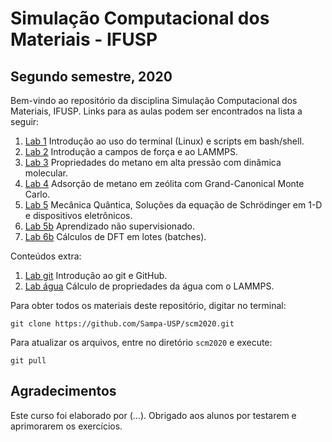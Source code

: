 # Simulação Computacional dos Materiais - IFUSP
## Segundo semestre, 2020

Bem-vindo ao repositório da disciplina Simulação Computacional dos Materiais, IFUSP. Links para as aulas podem ser encontrados na lista a seguir:

1. [Lab 1](./lab1) Introdução ao uso do terminal (Linux) e scripts em bash/shell.
2. [Lab 2](./lab2) Introdução a campos de força e ao LAMMPS.
3. [Lab 3](./lab3) Propriedades do metano em alta pressão com dinâmica molecular.
4. [Lab 4](./lab4) Adsorção de metano em zeólita com Grand-Canonical Monte Carlo.
5. [Lab 5](./lab5) Mecânica Quântica, Soluções da equação de Schrödinger em 1-D e dispositivos eletrônicos.
6. [Lab 5b](./lab5b) Aprendizado não supervisionado.
7. [Lab 6b](./lab6b) Cálculos de DFT em lotes (batches).

Conteúdos extra:

1. [Lab git](./extra/labgit) Introdução ao git e GitHub.
1. [Lab água](./extra/labWater) Cálculo de propriedades da água com o LAMMPS.

Para obter todos os materiais deste repositório, digitar no terminal:

`git clone https://github.com/Sampa-USP/scm2020.git`

Para atualizar os arquivos, entre no diretório `scm2020` e execute:

`git pull`


## Agradecimentos

Este curso foi elaborado por (...). Obrigado aos alunos por testarem e aprimorarem os exercícios.
